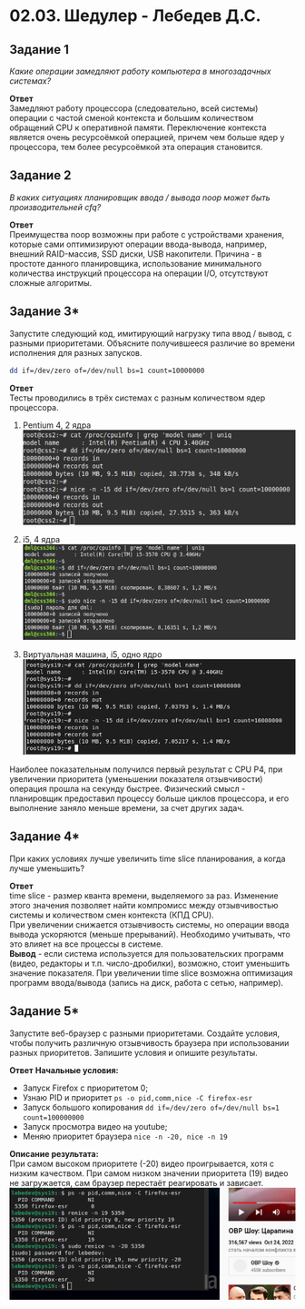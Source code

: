 # 02.03. Шедулер - Лебедев Д.С.
## Задание 1
*Какие операции замедляют работу компьютера в многозадачных системах?*  

**Ответ**  
Замедляют работу процессора (следовательно, всей системы) операции с частой сменой контекста и большим количеством обращений CPU к оперативной памяти. Переключение контекста является очень ресурсоёмкой операцией, причем чем больше ядер у процессора, тем более ресурсоёмкой эта операция становится.

## Задание 2
*В каких ситуациях планировщик ввода / вывода noop может быть производительней cfq?*

**Ответ**  
Преимущества noop возможны при работе с устройствами хранения, которые сами оптимизируют операции ввода-вывода, например, внешний RAID-массив, SSD диски, USB накопители. Причина - в простоте данного планировщика, использование минимального количества инструкций процессора на операции I/O, отсутствуют сложные алгоритмы.

## Задание 3*
Запустите следующий код, имитирующий нагрузку типа ввод / вывод, с разными приоритетами. Объясните получившееся различие во времени исполнения для разных запусков.
```Bash
dd if=/dev/zero of=/dev/null bs=1 count=10000000
```

**Ответ**  
Тесты проводились в трёх системах с разным количеством ядер процессора.

1. Pentium 4, 2 ядра
![](_attachments/02.03-3_p4.png)

2. i5, 4 ядра
![](_attachments/02.03-3_i5.png)

3. Виртуальная машина, i5, одно ядро
![](_attachments/02.03-3_i5-1.png)

Наиболее показательным получился первый результат с CPU P4, при увеличении приоритета (уменьшении показателя отзывчивости) операция прошла на секунду быстрее.
Физический смысл - планировщик предоставил процессу больше циклов процессора, и его выполнение заняло меньше времени, за счет других задач.

## Задание 4*
При каких условиях лучше увеличить time slice планирования, а когда лучше уменьшить?

**Ответ**  
time slice - размер кванта времени, выделяемого за раз. Изменение этого значения позволяет найти компромисс между отзывчивостью системы и количеством смен контекста (КПД CPU).  
При увеличении снижается отзывчивость системы, но операции ввода вывода ускоряются (меньше прерываний). Необходимо учитывать, что это влияет на все процессы в системе.  
**Вывод** - если система используется для пользовательских программ (видео, редакторы и т.п. число-дробилки), возможно, стоит уменьшить значение показателя. При увеличении time slice возможна оптимизация программ ввода/вывода (запись на диск, работа с сетью, например).

## Задание 5*
Запустите веб-браузер с разными приоритетами. Создайте условия, чтобы получить различную отзывчивость браузера при использовании разных приоритетов. Запишите условия и опишите результаты.

**Ответ**
**Начальные условия:**  
- Запуск Firefox с приоритетом 0;
- Узнаю PID и приоритет `ps -o pid,comm,nice -C firefox-esr`
- Запуск большого копирования `dd if=/dev/zero of=/dev/null bs=1 count=100000000`
- Запуск просмотра видео на youtube;
- Меняю приоритет браузера `nice -n -20, nice -n 19`

**Описание результата:**  
При самом высоком приоритете (-20) видео проигрывается, хотя с низким качеством. При самом низком значении приоритета (19) видео не загружается, сам браузер перестаёт реагировать и зависает.
![](_attachments/02.03-5_nice.png)